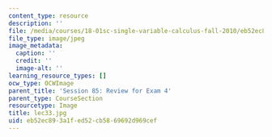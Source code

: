 ```yaml
---
content_type: resource
description: ''
file: /media/courses/18-01sc-single-variable-calculus-fall-2010/eb52ec893a1fed52cb5869692d969cef_lec33.jpg
file_type: image/jpeg
image_metadata:
  caption: ''
  credit: ''
  image-alt: ''
learning_resource_types: []
ocw_type: OCWImage
parent_title: 'Session 85: Review for Exam 4'
parent_type: CourseSection
resourcetype: Image
title: lec33.jpg
uid: eb52ec89-3a1f-ed52-cb58-69692d969cef
---
```


